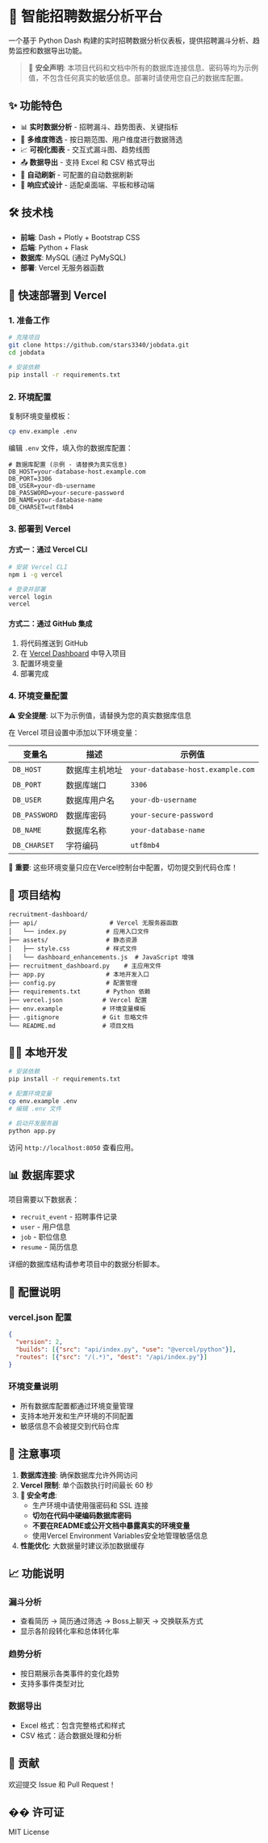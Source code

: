 # 🚀 智能招聘数据分析平台

一个基于 Python Dash 构建的实时招聘数据分析仪表板，提供招聘漏斗分析、趋势监控和数据导出功能。

> 🔐 **安全声明**: 本项目代码和文档中所有的数据库连接信息、密码等均为示例值，不包含任何真实的敏感信息。部署时请使用您自己的数据库配置。

## ✨ 功能特色

- 📊 **实时数据分析** - 招聘漏斗、趋势图表、关键指标
- 🎯 **多维度筛选** - 按日期范围、用户维度进行数据筛选
- 📈 **可视化图表** - 交互式漏斗图、趋势线图
- 📤 **数据导出** - 支持 Excel 和 CSV 格式导出
- 🔄 **自动刷新** - 可配置的自动数据刷新
- 📱 **响应式设计** - 适配桌面端、平板和移动端

## 🛠️ 技术栈

- **前端**: Dash + Plotly + Bootstrap CSS
- **后端**: Python + Flask
- **数据库**: MySQL (通过 PyMySQL)
- **部署**: Vercel 无服务器函数

## 🚀 快速部署到 Vercel

### 1. 准备工作

```bash
# 克隆项目
git clone https://github.com/stars3340/jobdata.git
cd jobdata

# 安装依赖
pip install -r requirements.txt
```

### 2. 环境配置

复制环境变量模板：
```bash
cp env.example .env
```

编辑 `.env` 文件，填入你的数据库配置：
```env
# 数据库配置 (示例 - 请替换为真实信息)
DB_HOST=your-database-host.example.com
DB_PORT=3306
DB_USER=your-db-username  
DB_PASSWORD=your-secure-password
DB_NAME=your-database-name
DB_CHARSET=utf8mb4
```

### 3. 部署到 Vercel

#### 方式一：通过 Vercel CLI
```bash
# 安装 Vercel CLI
npm i -g vercel

# 登录并部署
vercel login
vercel
```

#### 方式二：通过 GitHub 集成
1. 将代码推送到 GitHub
2. 在 [Vercel Dashboard](https://vercel.com/dashboard) 中导入项目
3. 配置环境变量
4. 部署完成

### 4. 环境变量配置

⚠️ **安全提醒**: 以下为示例值，请替换为您的真实数据库信息

在 Vercel 项目设置中添加以下环境变量：

| 变量名 | 描述 | 示例值 |
|--------|------|--------|
| `DB_HOST` | 数据库主机地址 | `your-database-host.example.com` |
| `DB_PORT` | 数据库端口 | `3306` |
| `DB_USER` | 数据库用户名 | `your-db-username` |
| `DB_PASSWORD` | 数据库密码 | `your-secure-password` |
| `DB_NAME` | 数据库名称 | `your-database-name` |
| `DB_CHARSET` | 字符编码 | `utf8mb4` |

🔐 **重要**: 这些环境变量只应在Vercel控制台中配置，切勿提交到代码仓库！

## 📁 项目结构

```
recruitment-dashboard/
├── api/                    # Vercel 无服务器函数
│   └── index.py           # 应用入口文件
├── assets/                # 静态资源
│   ├── style.css          # 样式文件
│   └── dashboard_enhancements.js  # JavaScript 增强
├── recruitment_dashboard.py    # 主应用文件
├── app.py                 # 本地开发入口
├── config.py              # 配置管理
├── requirements.txt       # Python 依赖
├── vercel.json           # Vercel 配置
├── env.example           # 环境变量模板
├── .gitignore            # Git 忽略文件
└── README.md             # 项目文档
```

## 🏃‍♂️ 本地开发

```bash
# 安装依赖
pip install -r requirements.txt

# 配置环境变量
cp env.example .env
# 编辑 .env 文件

# 启动开发服务器
python app.py
```

访问 `http://localhost:8050` 查看应用。

## 📊 数据库要求

项目需要以下数据表：

- `recruit_event` - 招聘事件记录
- `user` - 用户信息
- `job` - 职位信息  
- `resume` - 简历信息

详细的数据库结构请参考项目中的数据分析脚本。

## 🔧 配置说明

### vercel.json 配置
```json
{
  "version": 2,
  "builds": [{"src": "api/index.py", "use": "@vercel/python"}],
  "routes": [{"src": "/(.*)", "dest": "/api/index.py"}]
}
```

### 环境变量说明
- 所有数据库配置都通过环境变量管理
- 支持本地开发和生产环境的不同配置
- 敏感信息不会被提交到代码仓库

## 🚨 注意事项

1. **数据库连接**: 确保数据库允许外网访问
2. **Vercel 限制**: 单个函数执行时间最长 60 秒
3. **🔐 安全考虑**: 
   - 生产环境中请使用强密码和 SSL 连接
   - **切勿在代码中硬编码数据库密码**
   - **不要在README或公开文档中暴露真实的环境变量**
   - 使用Vercel Environment Variables安全地管理敏感信息
4. **性能优化**: 大数据量时建议添加数据缓存

## 📈 功能说明

### 漏斗分析
- 查看简历 → 简历通过筛选 → Boss上聊天 → 交换联系方式
- 显示各阶段转化率和总体转化率

### 趋势分析  
- 按日期展示各类事件的变化趋势
- 支持多事件类型对比

### 数据导出
- Excel 格式：包含完整格式和样式
- CSV 格式：适合数据处理和分析

## 🤝 贡献

欢迎提交 Issue 和 Pull Request！

## �� 许可证

MIT License 